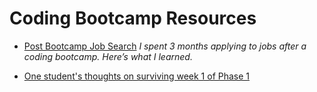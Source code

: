 # Coding Bootcamp Resources

- [Post Bootcamp Job Search](https://medium.freecodecamp.org/5-key-learnings-from-the-post-bootcamp-job-search-9a07468d2331) *I spent 3 months applying to jobs after a coding bootcamp. Here’s what I learned.*

- [One student's thoughts on surviving week 1 of Phase 1](http://slides.com/goodproduce/surviveweekone)


